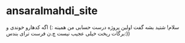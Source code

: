 # ansaralmahdi_site

سلام!
شتید بشه گفت اولین پروژه درست حسابی من همینه :)
اگه کدهارو خوندی و برگات ریخت خیلی عجیب نیست 
چ.ن فرست ترای بندس:))
